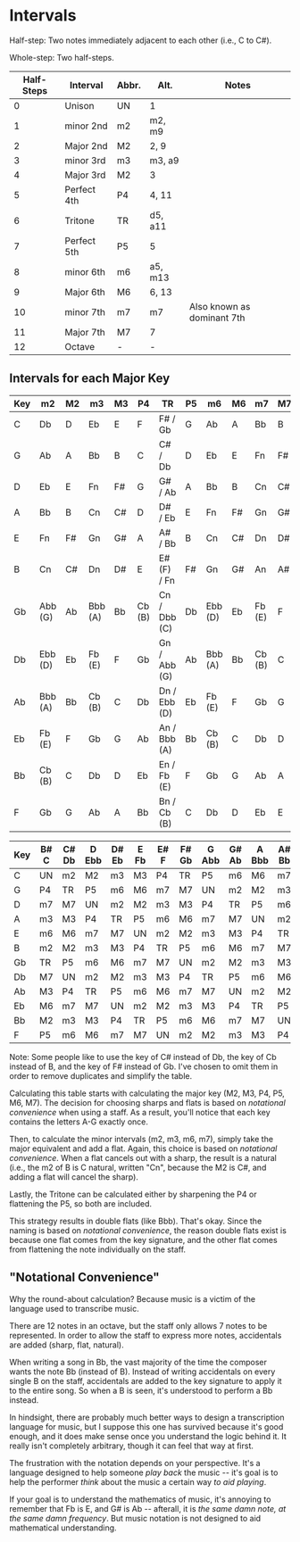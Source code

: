 Intervals
=========

Half-step: Two notes immediately adjacent to each other (i.e., C to C#).

Whole-step: Two half-steps.

| Half-Steps | Interval    | Abbr. | Alt.    | Notes                      |
|------------|-------------|-------|---------|----------------------------|
| 0          | Unison      | UN    |  1      |                            |
| 1          | minor 2nd   | m2    | m2,  m9 |                            |
| 2          | Major 2nd   | M2    |  2,   9 |                            |
| 3          | minor 3rd   | m3    | m3,  a9 |                            |
| 4          | Major 3rd   | M2    |  3      |                            |
| 5          | Perfect 4th | P4    |  4,  11 |                            |
| 6          | Tritone     | TR    | d5, a11 |                            |
| 7          | Perfect 5th | P5    |  5      |                            |
| 8          | minor 6th   | m6    | a5, m13 |                            |
| 9          | Major 6th   | M6    |  6,  13 |                            |
| 10         | minor 7th   | m7    | m7      | Also known as dominant 7th |
| 11         | Major 7th   | M7    |  7      |                            |
| 12         | Octave      | -     |  -      |                            |

Intervals for each Major Key
----------------------------

| Key | m2      | M2 | m3      | M3 | P4     | TR           | P5 | m6      | M6 | m7     | M7 |
|-----|---------|----|---------|----|--------|--------------|----|---------|----|--------|----|
| C   | Db      | D  | Eb      | E  | F      | F# / Gb      | G  | Ab      | A  | Bb     | B  |
| G   | Ab      | A  | Bb      | B  | C      | C# / Db      | D  | Eb      | E  | Fn     | F# |
| D   | Eb      | E  | Fn      | F# | G      | G# / Ab      | A  | Bb      | B  | Cn     | C# |
| A   | Bb      | B  | Cn      | C# | D      | D# / Eb      | E  | Fn      | F# | Gn     | G# |
| E   | Fn      | F# | Gn      | G# | A      | A# / Bb      | B  | Cn      | C# | Dn     | D# |
| B   | Cn      | C# | Dn      | D# | E      | E# (F) / Fn  | F# | Gn      | G# | An     | A# |
| Gb  | Abb (G) | Ab | Bbb (A) | Bb | Cb (B) | Cn / Dbb (C) | Db | Ebb (D) | Eb | Fb (E) | F  |
| Db  | Ebb (D) | Eb | Fb (E)  | F  | Gb     | Gn / Abb (G) | Ab | Bbb (A) | Bb | Cb (B) | C  |
| Ab  | Bbb (A) | Bb | Cb (B)  | C  | Db     | Dn / Ebb (D) | Eb | Fb (E)  | F  | Gb     | G  |
| Eb  | Fb (E)  | F  | Gb      | G  | Ab     | An / Bbb (A) | Bb | Cb (B)  | C  | Db     | D  |
| Bb  | Cb (B)  | C  | Db      | D  | Eb     | En / Fb (E)  | F  | Gb      | G  | Ab     | A  |
| F   | Gb      | G  | Ab      | A  | Bb     | Bn / Cb (B)  | C  | Db      | D  | Eb     | E  |

| Key | B# C | C# Db | D Ebb | D# Eb | E  Fb | E# F | F# Gb | G Abb | G# Ab | A Bbb | A# Bb | B  Cb |
|-----|------|-------|-------|-------|-------|------|-------|-------|-------|-------|-------|-------|
| C   |  UN  |  m2   |  M2   |  m3   |  M3   |  P4  |  TR   |  P5   |  m6   |  M6   |  m7   |  M7   |
| G   |  P4  |  TR   |  P5   |  m6   |  M6   |  m7  |  M7   |  UN   |  m2   |  M2   |  m3   |  M3   |
| D   |  m7  |  M7   |  UN   |  m2   |  M2   |  m3  |  M3   |  P4   |  TR   |  P5   |  m6   |  M6   |
| A   |  m3  |  M3   |  P4   |  TR   |  P5   |  m6  |  M6   |  m7   |  M7   |  UN   |  m2   |  M2   |
| E   |  m6  |  M6   |  m7   |  M7   |  UN   |  m2  |  M2   |  m3   |  M3   |  P4   |  TR   |  P5   |
| B   |  m2  |  M2   |  m3   |  M3   |  P4   |  TR  |  P5   |  m6   |  M6   |  m7   |  M7   |  UN   |
| Gb  |  TR  |  P5   |  m6   |  M6   |  m7   |  M7  |  UN   |  m2   |  M2   |  m3   |  M3   |  P4   |
| Db  |  M7  |  UN   |  m2   |  M2   |  m3   |  M3  |  P4   |  TR   |  P5   |  m6   |  M6   |  m7   |
| Ab  |  M3  |  P4   |  TR   |  P5   |  m6   |  M6  |  m7   |  M7   |  UN   |  m2   |  M2   |  m3   |
| Eb  |  M6  |  m7   |  M7   |  UN   |  m2   |  M2  |  m3   |  M3   |  P4   |  TR   |  P5   |  m6   |
| Bb  |  M2  |  m3   |  M3   |  P4   |  TR   |  P5  |  m6   |  M6   |  m7   |  M7   |  UN   |  m2   |
| F   |  P5  |  m6   |  M6   |  m7   |  M7   |  UN  |  m2   |  M2   |  m3   |  M3   |  P4   |  TR   |

Note: Some people like to use the key of C# instead of Db, the key of Cb instead of B, and the key
of F# instead of Gb.  I've chosen to omit them in order to remove duplicates and simplify the table.

Calculating this table starts with calculating the major key (M2, M3, P4, P5, M6, M7).  The decision
for choosing sharps and flats is based on *notational convenience* when using a staff.  As a result,
you'll notice that each key contains the letters A-G exactly once.

Then, to calculate the minor intervals (m2, m3, m6, m7), simply take the major equivalent and add a
flat.  Again, this choice is based on *notational convenience*.  When a flat cancels out with a
sharp, the result is a natural (i.e., the m2 of B is C natural, written "Cn", because the M2 is C#,
and adding a flat will cancel the sharp).

Lastly, the Tritone can be calculated either by sharpening the P4 or flattening the P5, so both are
included.

This strategy results in double flats (like Bbb).  That's okay.  Since the naming is based on
*notational convenience*, the reason double flats exist is because one flat comes from the key
signature, and the other flat comes from flattening the note individually on the staff.

"Notational Convenience"
------------------------

Why the round-about calculation?  Because music is a victim of the language used to transcribe
music.

There are 12 notes in an octave, but the staff only allows 7 notes to be represented.  In order to
allow the staff to express more notes, accidentals are added (sharp, flat, natural).

When writing a song in Bb, the vast majority of the time the composer wants the note Bb (instead of
B).  Instead of writing accidentals on every single B on the staff, accidentals are added to the key
signature to apply it to the entire song.  So when a B is seen, it's understood to perform a Bb
instead.

In hindsight, there are probably much better ways to design a transcription language for music, but
I suppose this one has survived because it's good enough, and it does make sense once you understand
the logic behind it.  It really isn't completely arbitrary, though it can feel that way at first.

The frustration with the notation depends on your perspective.  It's a language designed to help
someone *play back* the music -- it's goal is to help the performer *think* about the music a
certain way *to aid playing*.

If your goal is to understand the mathematics of music, it's annoying to remember that Fb is E, and
G# is Ab -- afterall, it is *the same damn note, at the same damn frequency*.  But music notation
is not designed to aid mathematical understanding.
